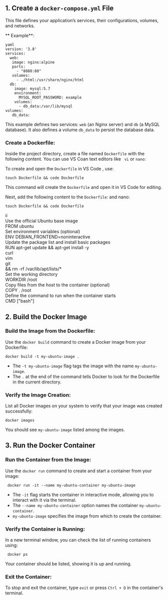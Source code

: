 
## 1\. Create a `docker-compose.yml` File

This file defines your application’s services, their configurations, volumes, and networks.

 ** Example**:
  
	yaml 
	version: '3.8'
	services:
	  web: 
	   image: nginx:alpine
	   ports:
	     - "8080:80" 
	   volumes: 
	     - ./html:/usr/share/nginx/html
	  db: 
	    image: mysql:5.7 
	    environment: 
	      MYSQL_ROOT_PASSWORD: example
	    volumes:
	      - db_data:/var/lib/mysql
	volumes: 
	   db_data:

This example defines two services: `web` (an Nginx server) and `db` (a MySQL database). It also defines a volume `db_data` to persist the database data.

### **Create a Dockerfile**:
Inside the project directory, create a file named `Dockerfile` with the following content. You can use VS Coan text editors like ` vi` or `nano`:

To create and open the `Dockerfile` in VS Code , use:

	touch Dockerfile && code Dockerfile
	
This command will create the `Dockerfile` and open it in VS Code for editing.

Next, add the following content to the `Dockerfile`:
	 and nano:

	touch Dockerfile && code Dockerfile
 ii  
	Use the official Ubuntu base image  
	FROM ubuntu  
	Set environment variables (optional)  
	ENV DEBIAN_FRONTEND=noninteractive  
	Update the package list and install basic packages  
	RUN apt-get update && apt-get install -y  
	curl  
	vim  
	git  
	&& rm -rf /var/lib/apt/lists/*  
	Set the working directory  
	WORKDIR /root  
	Copy files from the host to the container (optional)  
	COPY . /root  
	Define the command to run when the container starts  
	CMD ["bash"] 
	

## 2\. Build the Docker Image


###  **Build the Image from the Dockerfile**:
Use the `docker build` command to create a Docker image from your Dockerfile:

	docker build -t my-ubuntu-image .
-   The  `-t my-ubuntu-image`  flag tags the image with the name  `my-ubuntu-image`.
-   The  `.`  at the end of the command tells Docker to look for the Dockerfile in the current directory.

### **Verify the Image Creation**:

List all Docker images on your system to verify that your image was created successfully:

	
	docker images
You should see `my-ubuntu-image` listed among the images.

## 3\. **Run the Docker Container**

###  **Run the Container from the Image**:
Use the  `docker run`  command to create and start a container from your image:

	 docker run -it --name my-ubuntu-container my-ubuntu-image

-   The  `-it`  flag starts the container in interactive mode, allowing you to interact with it via the terminal.
-   The  `--name my-ubuntu-container`  option names the container  `my-ubuntu-container`.
-   `my-ubuntu-image`  specifies the image from which to create the container.

### **Verify the Container is Running**:
 
 In a new terminal window, you can check the list of running containers using:

	 docker ps

Your container should be listed, showing it is up and running.

### **Exit the Container**:

To stop and exit the container, type `exit` or press `Ctrl + D` in the container's terminal.
<!--stackedit_data:
eyJoaXN0b3J5IjpbNzYyOTA2NDU3XX0=
-->